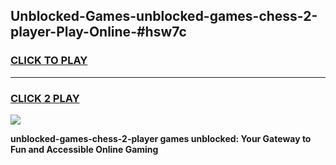 
## Unblocked-Games-unblocked-games-chess-2-player-Play-Online-#hsw7c
<h3>
<a href="https://premium.freeplayer.one?title=unblocked-games-chess-2-player&ref=27F">CLICK TO PLAY</a></h3>
<hr>

<h3>
<a href="https://premium.freeplayer.one?title=unblocked-games-chess-2-player&ref=27F">CLICK 2 PLAY</a>
  
</h3>

<a href="https://premium.freeplayer.one?title=unblocked-games-chess-2-player&ref=27F"><img src="https://clearcache.store/games.png"></a>


**unblocked-games-chess-2-player games unblocked: Your Gateway to Fun and Accessible Online Gaming**
